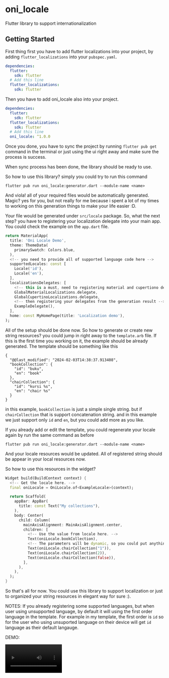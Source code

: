 # oni_locale

Flutter library to support internationalization

## Getting Started

First thing first you have to add flutter localizations into your project, by adding `flutter_localizations` into your `pubspec.yaml`.

```yaml
dependencies:
  flutter:
    sdk: flutter
  # Add this line
  flutter_localizations:
    sdk: flutter
```
Then you have to add oni_locale also into your project.
```yaml
dependencies:
  flutter:
    sdk: flutter
  flutter_localizations:
    sdk: flutter
  # Add this line
  oni_locale: ^1.0.0
```
Once you done, you have to sync the project by running `flutter pub get` command in the terminal or just using the ui right away and make sure the process is success.

When sync process has been done, the library should be ready to use.

So how to use this library? simply you could try to run this command

`flutter pub run oni_locale:generator.dart --module-name <name>`


And viola! all of your required files would be automatically generated. Magic? yes for you, but not really for me because i spent a lot of my times to working on this generation things to make your life easier :D.

Your file would be generated under `src/locale` package. So, what the next step? you have to registering your localization delegate into your main app. You could check the example on the `app.dart` file.

```dart
return MaterialApp(
  title: 'Oni Locale Demo',
  theme: ThemeData(
    primarySwatch: Colors.blue,
  ),
  <!-- you need to provide all of supported language code here -->
  supportedLocales: const [
    Locale('id'),
    Locale('en'),
  ],
  localizationsDelegates: [
    <!-- this is a must, need to registering material and cupertiono delegates, otherwise you will got an error -->
    GlobalMaterialLocalizations.delegate,
    GlobalCupertinoLocalizations.delegate,
    <!-- then registering your delegates from the generation result -->
    ExampleDelegate(),
  ],
  home: const MyHomePage(title: 'Localization demo'),
);
```
All of the setup should be done now. So how to generate or create new string resources? you could jump in right away to the `template.arb` file. If this is the first time you working on it, the example should be already generated. The template should be something like this
```arb
{
  "@@last_modified": "2024-02-03T14:38:37.913408",
  "bookCollection": {
    "id": "buku",
    "en": "book"
  },
  "chairCollection": {
    "id": "kursi %s",
    "en": "chair %s"
  }
}
```
in this example, `bookCollection` is just a simple single string. but if `chairCollection` that is support concatenation string. and in this example we just support only `id` and `en`, but you could add more as you like.

If you already add or edit the template, you could regenerate your locale again by run the same command as before

`flutter pub run oni_locale:generator.dart --module-name <name>`

And your locale resources would be updated. All of registered string should be appear in your local resources now.

So how to use this resources in the widget?
```dart
Widget build(BuildContext context) {
  <!-- Get the locale here. -->
  final oniLocale = OniLocale.of<ExampleLocale>(context);

  return Scaffold(
    appBar: AppBar(
      title: const Text("My collections"),
    ),
    body: Center(
      child: Column(
        mainAxisAlignment: MainAxisAlignment.center,
        children: [
          <!-- Use the value from locale here. -->
          Text(oniLocale.bookCollection),
          <!-- The parameters will be dynamic, so you could put anything on the parameter because it will converted as a string at the end. -->
          Text(oniLocale.chairCollection("1")),
          Text(oniLocale.chairCollection(2)),
          Text(oniLocale.chairCollection(false)),
        ],
      ),
    ),
  );
}
```

So that's all for now. You could use this library to support localization or just to organized your string resources in elegant way for sure :).

NOTES: If you already registering some supported languages, but when user using unsupported language, by default it will using the first order language in the template. For example in my template, the first order is `id` so for the user who using unsuported language on their device will get `id` language as their default langauge.


DEMO:

<video src='https://github.com/yoktavian/oni_locale/blob/main/demo.mov' width=180/>
